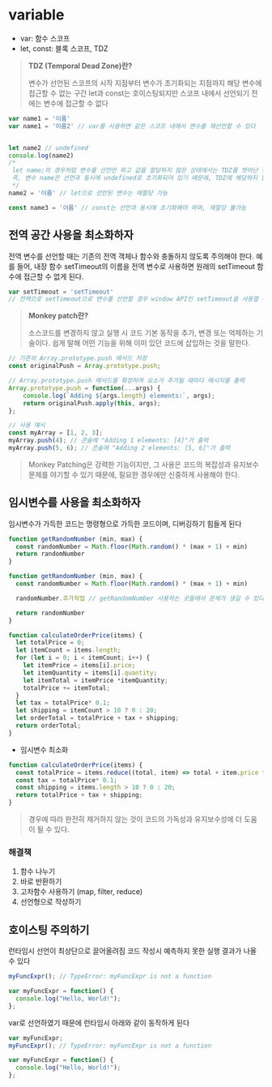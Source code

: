 # variable

- var: 함수 스코프
- let, const: 블록 스코프, TDZ

> **TDZ (Temporal Dead Zone)란?**
>
> 변수가 선언된 스코프의 시작 지점부터 변수가 초기화되는 지점까지 해당 변수에 접근할 수 없는 구간
> let과 const는 호이스팅되지만 스코프 내에서 선언되기 전에는 변수에 접근할 수 없다

```js
var name1 = '이름'
var name1 = '이름2' // var를 사용하면 같은 스코프 내에서 변수를 재선언할 수 있다


let name2 // undefined
console.log(name2)
/*
 let name;의 경우처럼 변수를 선언만 하고 값을 할당하지 않은 상태에서는 TDZ를 벗어난 것으로 간주된다.
 즉, 변수 name은 선언과 동시에 undefined로 초기화되어 있기 때문에, TDZ에 해당하지 않는다.
 */
name2 = '이름' // let으로 선언된 변수는 재할당 가능

const name3 = '이름' // const는 선언과 동시에 초기화해야 하며, 재할당 불가능
```

## 전역 공간 사용을 최소화하자

전역 변수를 선언할 때는 기존의 전역 객체나 함수와 충돌하지 않도록 주의해야 한다.
예를 들어, 내장 함수 setTimeout의 이름을 전역 변수로 사용하면 원래의 setTimeout 함수에 접근할 수 없게 된다.

```js
var setTimeout = 'setTimeout'
// 전역으로 setTimeout으로 변수를 선언할 경우 window API인 setTimeout을 사용할 수 없다
```

> **Monkey patch란?**
>
> 소스코드를 변경하지 않고 실행 시 코드 기본 동작을 추가, 변경 또는 억제하는 기술이다.
> 쉽게 말해 어떤 기능을 위해 이미 있던 코드에 삽입하는 것을 말한다.

```js
// 기존의 Array.prototype.push 메서드 저장
const originalPush = Array.prototype.push;

// Array.prototype.push 메서드를 확장하여 요소가 추가될 때마다 메시지를 출력
Array.prototype.push = function(...args) {
    console.log(`Adding ${args.length} elements:`, args);
    return originalPush.apply(this, args);
};

// 사용 예시
const myArray = [1, 2, 3];
myArray.push(4); // 콘솔에 "Adding 1 elements: [4]"가 출력
myArray.push(5, 6); // 콘솔에 "Adding 2 elements: [5, 6]"가 출력
```

> Monkey Patching은 강력한 기능이지만, 그 사용은 코드의 복잡성과 유지보수 문제를 야기할 수 있기 때문에,
> 필요한 경우에만 신중하게 사용해야 한다.

## 임시변수를 사용을 최소화하자

임시변수가 가득한 코드는 명령형으로 가득한 코드이며, 디버깅하기 힘들게 된다

```js
function getRandomNumber (min, max) {
  const randomNumber = Math.floor(Math.random() * (max + 1) + min)
  return randomNumber
}
```

```js
function getRandomNumber (min, max) {
  const randomNumber = Math.floor(Math.random() * (max + 1) + min)

  randomNumber.추가작업 // getRandomNumber 사용하는 곳들에서 문제가 생길 수 있다.

  return randomNumber
}
```

```js
function calculateOrderPrice(items) {
  let totalPrice = 0;
  let itemCount = items.length;
  for (let i = 0; i < itemCount; i++) {
    let itemPrice = items[i].price;
    let itemQuantity = items[i].quantity;
    let itemTotal = itemPrice *itemQuantity;
    totalPrice += itemTotal;
  }
  let tax = totalPrice* 0.1;
  let shipping = itemCount > 10 ? 0 : 20;
  let orderTotal = totalPrice + tax + shipping;
  return orderTotal;
}
```

- 임시변수 최소화

```js
function calculateOrderPrice(items) {
  const totalPrice = items.reduce((total, item) => total + item.price *item.quantity, 0);
  const tax = totalPrice* 0.1;
  const shipping = items.length > 10 ? 0 : 20;
  return totalPrice + tax + shipping;
}
```

> 경우에 따라 완전히 제거하지 않는 것이 코드의 가독성과 유지보수성에 더 도움이 될 수 있다.

### **해결책**

1. 함수 나누기
2. 바로 반환하기
3. 고차함수 사용하기 (map, filter, reduce)
4. 선언형으로 작성하기

## 호이스팅 주의하기

런타임시 선언이 최상단으로 끌어올려짐
코드 작성시 예측하지 못한 실행 결과가 나올 수 있다

```js
myFuncExpr(); // TypeError: myFuncExpr is not a function

var myFuncExpr = function() {
  console.log("Hello, World!");
};
```

var로 선언하였기 때문에 런타임시 아래와 같이 동작하게 된다

```js
var myFuncExpr;
myFuncExpr(); // TypeError: myFuncExpr is not a function

var myFuncExpr = function() {
  console.log("Hello, World!");
};
```
